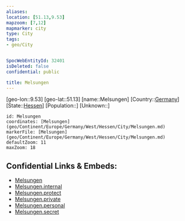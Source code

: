 ```yaml
---
aliases: 
location: [51.13,9.53]
mapzoom: [7,12] 
mapmarker: city 
type: City
tags:
- geo/City


SpocWebEntityId: 32401
isDeleted: false
confidential: public

title: Melsungen
---
```

[geo-lon::9.53]
[geo-lat::51.13]
[name::Melsungen]
[Country::[Germany](geo/Continent/Europe/Germany.md)]
[State::[Hessen](geo/Continent/Europe/Germany/West/Hessen.md)]
[Population::]
[Unknown::]


```leaflet
id: Melsungen
coordinates: [Melsungen](geo/Continent/Europe/Germany/West/Hessen/City/Melsungen.md)
markerFile: [Melsungen](geo/Continent/Europe/Germany/West/Hessen/City/Melsungen.md)
defaultZoom: 11 
maxZoom: 18
```


## Confidential Links & Embeds: 
- [Melsungen](../../../../../../../../_public/geo/Continent/Europe/Germany/West/Hessen/City/Melsungen.md) 
- [Melsungen.internal](../../../../../../../../_internal/geo/Continent/Europe/Germany/West/Hessen/City/Melsungen.internal.md) 
- [Melsungen.protect](../../../../../../../../_protect/geo/Continent/Europe/Germany/West/Hessen/City/Melsungen.protect.md) 
- [Melsungen.private](../../../../../../../../_private/geo/Continent/Europe/Germany/West/Hessen/City/Melsungen.private.md) 
- [Melsungen.personal](../../../../../../../../_personal/geo/Continent/Europe/Germany/West/Hessen/City/Melsungen.personal.md) 
- [Melsungen.secret](../../../../../../../../_secret/geo/Continent/Europe/Germany/West/Hessen/City/Melsungen.secret.md) 
